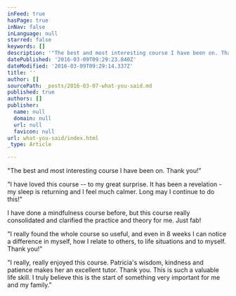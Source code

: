 ```yaml
---
inFeed: true
hasPage: true
inNav: false
inLanguage: null
starred: false
keywords: []
description: '"The best and most interesting course I have been on. Thank you!"'
datePublished: '2016-03-09T09:29:23.840Z'
dateModified: '2016-03-09T09:29:14.337Z'
title: ''
author: []
sourcePath: _posts/2016-03-07-what-you-said.md
published: true
authors: []
publisher:
  name: null
  domain: null
  url: null
  favicon: null
url: what-you-said/index.html
_type: Article

---
```

"The best and most interesting course I have been on. Thank you!"

"I have loved this course -- to my great surprise. It has been
a revelation - my sleep is returning and I feel much calmer. Long may I continue
to do this!"

I have done a mindfulness course before, but this course
really consolidated and clarified the practice and theory for me. Just fab!

"I really found the whole course so useful, and even in 8
weeks I can notice a difference in myself, how I relate to others, to life
situations and to myself. Thank you!"

"I really, really enjoyed this course. Patricia's wisdom, kindness and patience makes her an excellent tutor. Thank you. This is such a valuable life skill. I truly believe this is the start of something very important for me and my family."